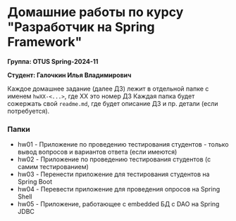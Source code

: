 # Домашние работы по курсу "Разработчик на Spring Framework"
**Группа: OTUS Spring-2024-11**

**Студент: Галочкин Илья Владимирович**

Каждое домашнее задание (далее ДЗ) лежит в отдельной папке с именем ```hwXX-<...>```, где XX это номер ДЗ
Каждая папка будет сожержать свой ```readme.md```, где будет описание ДЗ и пр. детали (если потребуется).

### Папки
* hw01 - Приложение по проведению тестирования студентов - только вывод вопросов и вариантов ответа (если имеются)
* hw02 - Приложение по проведению тестирования студентов (с самим тестированием)
* hw03 - Перенести приложение для тестирования студентов на Spring Boot
* hw04 - Перевести приложение для проведения опросов на Spring Shell
* hw05 - Приложение, работающее с embedded БД с DAO на Spring JDBC